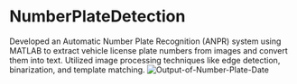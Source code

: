 # NumberPlateDetection
Developed an Automatic Number Plate Recognition (ANPR) system using MATLAB to extract vehicle license plate numbers from images and convert them into text. Utilized image processing techniques like edge detection, binarization, and template matching.
![Output-of-Number-Plate-Date](https://github.com/user-attachments/assets/13068752-cb0a-47ca-9c08-ed733d265373)

